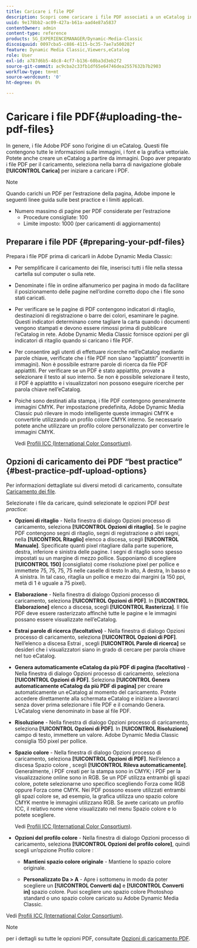```yaml
---
title: Caricare i file PDF
description: Scopri come caricare i file PDF associati a un eCatalog in Adobe Dynamic Media Classic.
uuid: 9e178bb2-ac09-427a-b61a-aad4e87a5837
contentOwner: admin
content-type: reference
products: SG_EXPERIENCEMANAGER/Dynamic-Media-Classic
discoiquuid: 0097cba5-c886-4115-bc35-7ae7a500202f
feature: Dynamic Media Classic,Viewers,eCatalog
role: User
exl-id: a787d6b5-48c8-4cf7-b136-60ba3d3eb2f2
source-git-commit: ac9cba2c33fb1df65e64746dea2557632b7b2903
workflow-type: tm+mt
source-wordcount: '0'
ht-degree: 0%

---
```


# Caricare i file PDF{#uploading-the-pdf-files}

In genere, i file Adobe PDF sono l’origine di un eCatalog. Questi file contengono tutte le informazioni sulle immagini, i font e la grafica vettoriale. Potete anche creare un eCatalog a partire da immagini. Dopo aver preparato i file PDF per il caricamento, seleziona nella barra di navigazione globale **[!UICONTROL Carica]** per iniziare a caricare i PDF.

>[!NOTE]
>
>Quando carichi un PDF per l’estrazione della pagina, Adobe impone le seguenti linee guida sulle best practice e i limiti applicati.
>
>* Numero massimo di pagine per PDF considerate per l’estrazione
   >   * Procedure consigliate: 100
   >   * Limite imposto: 1000 (per caricamenti di aggiornamento)


## Preparare i file PDF {#preparing-your-pdf-files}

Prepara i file PDF prima di caricarli in Adobe Dynamic Media Classic:

* Per semplificare il caricamento dei file, inserisci tutti i file nella stessa cartella sul computer o sulla rete.
* Denominate i file in ordine alfanumerico per pagina in modo da facilitare il posizionamento delle pagine nell’ordine corretto dopo che i file sono stati caricati.
* Per verificare se le pagine di PDF contengono indicatori di ritaglio, destinazioni di registrazione o barre dei colori, esaminare le pagine. Questi indicatori determinano come tagliare la carta quando i documenti vengono stampati e devono essere rimossi prima di pubblicare l’eCatalog in rete. Adobe Dynamic Media Classic fornisce opzioni per gli indicatori di ritaglio quando si caricano i file PDF.
* Per consentire agli utenti di effettuare ricerche nell’eCatalog mediante parole chiave, verificate che i file PDF non siano “appiattiti” (convertiti in immagini). Non è possibile estrarre parole di ricerca da file PDF appiattiti. Per verificare se un PDF è stato appiattito, provate a selezionare il testo al suo interno. Se non è possibile selezionare il testo, il PDF è appiattito e i visualizzatori non possono eseguire ricerche per parola chiave nell’eCatalog.
* Poiché sono destinati alla stampa, i file PDF contengono generalmente immagini CMYK. Per impostazione predefinita, Adobe Dynamic Media Classic può rilevare in modo intelligente queste immagini CMYK e convertirle utilizzando un profilo colore CMYK interno. Se necessario potete anche utilizzare un profilo colore personalizzato per convertire le immagini CMYK. 

   Vedi [Profili ICC (International Color Consortium)](icc-profiles.md#icc_profiles).

## Opzioni di caricamento dei PDF “best practice” {#best-practice-pdf-upload-options}

Per informazioni dettagliate sui diversi metodi di caricamento, consultate [Caricamento dei file](uploading-files.md#uploading_your_files).

Selezionate i file da caricare, quindi selezionate le opzioni PDF *best practice*:

* **Opzioni di ritaglio** - Nella finestra di dialogo Opzioni processo di caricamento, seleziona **[!UICONTROL Opzioni di ritaglio]**. Se le pagine PDF contengono segni di ritaglio, segni di registrazione o altri segni, nella **[!UICONTROL Ritaglio]** elenco a discesa, scegli **[!UICONTROL Manuale]**. Specificate quanti pixel ritagliare dalla parte superiore, destra, inferiore e sinistra delle pagine. I segni di ritaglio sono spesso impostati su un margine di mezzo pollice. Supponiamo di scegliere **[!UICONTROL 150]** (consigliato) come risoluzione pixel per pollice e immettete 75, 75, 75, 75 nelle caselle di testo In alto, A destra, In basso e A sinistra. In tal caso, ritaglia un pollice e mezzo dai margini (a 150 ppi, metà di 1 è uguale a 75 pixel).

* **Elaborazione** - Nella finestra di dialogo Opzioni processo di caricamento, seleziona **[!UICONTROL Opzioni di PDF]**. In **[!UICONTROL Elaborazione]** elenco a discesa, scegli **[!UICONTROL Rasterizza]**. Il file PDF deve essere rasterizzato affinché tutte le pagine e le immagini possano essere visualizzate nell’eCatalog.

* **Estrai parole di ricerca (facoltativo)** - Nella finestra di dialogo Opzioni processo di caricamento, seleziona **[!UICONTROL Opzioni di PDF]**. Nell’elenco a discesa Estrai , scegli **[!UICONTROL Parole di ricerca]** se desideri che i visualizzatori siano in grado di cercare per parola chiave nel tuo eCatalog.

* **Genera automaticamente eCatalog da più PDF di pagina (facoltativo)** - Nella finestra di dialogo Opzioni processo di caricamento, seleziona **[!UICONTROL Opzioni di PDF]**. Seleziona **[!UICONTROL Genera automaticamente eCatalog da più PDF di pagina]** per creare automaticamente un eCatalog al momento del caricamento. Potete accedere direttamente alla schermata eCatalog e iniziare a lavorarci senza dover prima selezionare i file PDF e il comando Genera. L’eCatalog viene denominato in base al file PDF.

* **Risoluzione** - Nella finestra di dialogo Opzioni processo di caricamento, seleziona **[!UICONTROL Opzioni di PDF]**. In **[!UICONTROL Risoluzione]** campo di testo, immettere un valore. Adobe Dynamic Media Classic consiglia 150 pixel per pollice.

* **Spazio colore** - Nella finestra di dialogo Opzioni processo di caricamento, seleziona **[!UICONTROL Opzioni di PDF]**. Nell’elenco a discesa Spazio colore , scegli **[!UICONTROL Rileva automaticamente]**. Generalmente, i PDF creati per la stampa sono in CMYK; i PDF per la visualizzazione online sono in RGB. Se un PDF utilizza entrambi gli spazi colore, potete selezionarne uno specifico scegliendo Forza come RGB oppure Forza come CMYK. Nei PDF possono essere utilizzati entrambi gli spazi colore se, ad esempio, la grafica utilizza uno spazio colore CMYK mentre le immagini utilizzano RGB. Se avete caricato un profilo ICC, il relativo nome viene visualizzato nel menu Spazio colore e lo potete scegliere. 

   Vedi [Profili ICC (International Color Consortium)](/help/icc-profiles.md).

* **Opzioni del profilo colore** - Nella finestra di dialogo Opzioni processo di caricamento, seleziona **[!UICONTROL Opzioni del profilo colore]**, quindi scegli un’opzione Profilo colore :

   * **Mantieni spazio colore originale** - Mantiene lo spazio colore originale.

   * **Personalizzato Da > A** - Apre i sottomenu in modo da poter scegliere un **[!UICONTROL Converti da]** e **[!UICONTROL Converti in]** spazio colore. Puoi scegliere uno spazio colore Photoshop standard o uno spazio colore caricato su Adobe Dynamic Media Classic.

<!-- * **Convert To SRGB** - Converts to SRGB (Standard Red Green Blue). SRGB is the recommended color space for displaying images on web pages. -->

Vedi [Profili ICC (International Color Consortium)](icc-profiles.md#icc_profiles).

>[!NOTE]
>
>per i dettagli su tutte le opzioni PDF, consultate [Opzioni di caricamento PDF](pdfs.md#pdf_upload_options).
